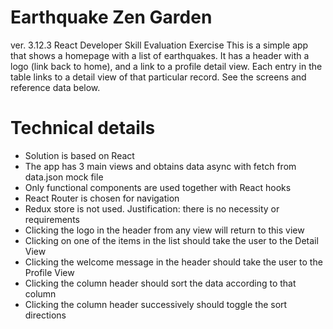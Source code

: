 # Earthquake Zen Garden 

ver. 3.12.3
React Developer Skill Evaluation Exercise
This is a simple app that shows a homepage with a list of earthquakes. It has a header with a logo (link back to home), and a link to a profile detail view. Each entry in the table links to a detail view of that particular record. See the screens and reference data below.

# Technical details
* Solution is based on React
* The app has 3 main views and obtains data async with fetch from data.json mock file
* Only functional components are used together with React hooks
* React Router is chosen for navigation
* Redux store is not used. Justification: there is no necessity or requirements
* Clicking the logo in the header from any view will return to this view
* Clicking on one of the items in the list should take the user to the Detail View
* Clicking the welcome message in the header should take the user to the Profile View
* Clicking the column header should sort the data according to that column
* Clicking the column header successively should toggle the sort directions
